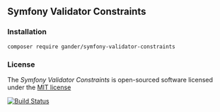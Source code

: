 ## Symfony Validator Constraints 

### Installation

    composer require gander/symfony-validator-constraints

### License

The _Symfony Validator Constraints_ is open-sourced software licensed under the [MIT license](http://opensource.org/licenses/MIT)

[![Build Status](https://travis-ci.org/gander/symfony-validator-constraints.svg?branch=master)](https://travis-ci.org/gander/symfony-validator-constraints)
